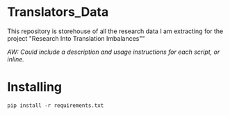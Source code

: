 # Translators_Data
This repository is storehouse of all the research data I am extracting for the project "Research Into Translation Imbalances""

*AW: Could include a description and usage instructions for each script, or inline.*

# Installing

```
pip install -r requirements.txt
```
